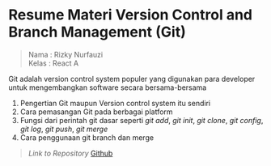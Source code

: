 # Resume Materi Version Control and Branch Management (Git)

> Nama : Rizky Nurfauzi   
> Kelas : React A

Git adalah version control system populer yang digunakan para developer untuk mengembangkan software secara bersama-bersama
1. Pengertian Git maupun Version control system itu sendiri
2. Cara pemasangan Git pada berbagai platform
3. Fungsi dari perintah git dasar seperti *git add*, *git init*, *git clone*, *git config*, *git log*, *git push*, *git merge*
4. Cara penggunaan git branch dan merge

> *Link to Repository* [Github](https://github.com/Skmnkn/task-github-miniProject1)
